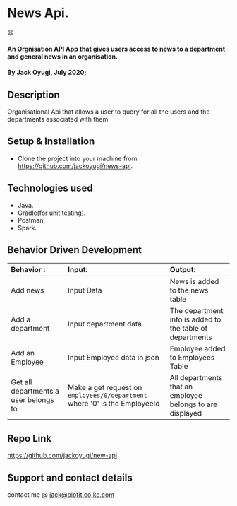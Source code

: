 
# News Api.
:satisfied:
#### An Orgnisation API App that gives users  access to news to a department and general news in an organisation.
#### By **Jack Oyugi**, July 2020;
## Description

Organisational Api that allows a user to query for all the users and the departments associated with them.


## Setup & Installation
 

* Clone the project into your machine from https://github.com/jackoyugi/news-api.



## Technologies used
* Java.
* Gradle(for unit testing).
* Postman.
* Spark.


## Behavior Driven Development
 | Behavior :                                | Input:                                                                     | Output: 
 | :---------------------------------------- | :--------------------------------------------------------------------------| :-------------         
 | Add news                                  | Input Data                                                                 | News is added to the news table    
 | Add a department                          | Input department data                                                      | The department info is added to the table of departments  
 | Add an Employee                           | Input Employee data in json                                                | Employee added to Employees Table    
 | Get all departments a user belongs to     | Make a get request on `employees/0/department` where '0' is the EmployeeId | All departments that an employee belongs to are displayed 

             
## Repo Link
https://github.com/jackoyugi/new-api


## Support and contact details
contact me @ jack@biofit.co.ke.com

